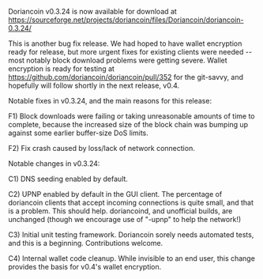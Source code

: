 Doriancoin v0.3.24 is now available for download at
https://sourceforge.net/projects/doriancoin/files/Doriancoin/doriancoin-0.3.24/

This is another bug fix release.  We had hoped to have wallet encryption ready for release, but more urgent fixes for existing clients were needed -- most notably block download problems were getting severe.  Wallet encryption is ready for testing at https://github.com/doriancoin/doriancoin/pull/352 for the git-savvy, and hopefully will follow shortly in the next release, v0.4.

Notable fixes in v0.3.24, and the main reasons for this release:

F1) Block downloads were failing or taking unreasonable amounts of time to complete, because the increased size of the block chain was bumping up against some earlier buffer-size DoS limits.

F2) Fix crash caused by loss/lack of network connection.

Notable changes in v0.3.24:

C1) DNS seeding enabled by default.

C2) UPNP enabled by default in the GUI client.  The percentage of doriancoin clients that accept incoming connections is quite small, and that is a problem.  This should help.  doriancoind, and unofficial builds, are unchanged (though we encourage use of "-upnp" to help the network!)

C3) Initial unit testing framework.  Doriancoin sorely needs automated tests, and this is a beginning.  Contributions welcome.

C4) Internal wallet code cleanup.  While invisible to an end user, this change provides the basis for v0.4's wallet encryption.
